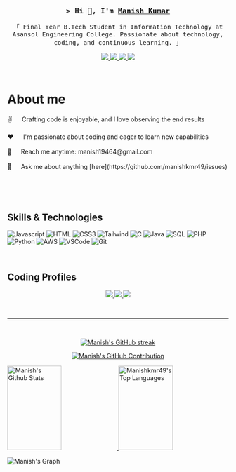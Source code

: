 <!-- Intro  -->
<h3 align="center">
    <samp>&gt; Hi 👋, I'm
        <b><a target="_blank" href="https://manishkmr49.github.io/Portfolio-Manish-Kumar/">Manish Kumar</a></b>
    </samp>
</h3>

<p align="center">
    <samp>「 Final Year B.Tech Student in Information Technology at Asansol Engineering College. Passionate about technology, coding, and continuous learning. 」
    </samp>
</p>

<p align="center">
    <a href="https://manishkmr49.github.io/Portfolio-Manish-Kumar/" target="blank">
        <img src="https://img.shields.io/badge/Website-DC143C?style=for-the-badge&logo=medium&logoColor=white"/>
    </a>
    <a href="https://www.linkedin.com/in/manish-kumar-7b0535229/" target="_blank">
        <img src="https://img.shields.io/badge/LinkedIn-0077B5?style=for-the-badge&logo=linkedin&logoColor=white"/>
    </a>
    <a href="https://x.com/Manishkmr03" target="_blank">
        <img src="https://img.shields.io/badge/Twitter-1DA1F2?style=for-the-badge&logo=twitter&logoColor=white"/>
    </a>
    <a href="https://www.instagram.com/manishkmr49" target="_blank">
        <img src="https://img.shields.io/badge/Instagram-fe4164?style=for-the-badge&logo=instagram&logoColor=white"/>
    </a> 
</p>
<br />

<!-- About Section -->
# About me

<p>
 ✌️ &emsp; Crafting code is enjoyable, and I love observing the end results <br/><br/>
 ❤️ &emsp; I'm passionate about coding and eager to learn new capabilities <br/><br/>
 📧 &emsp; Reach me anytime: manish19464@gmail.com<br/><br/>
 💬 &emsp; Ask me about anything [here](https://github.com/manishkmr49/issues)
</p>

<br/>
<br/>
<br/>

## Skills & Technologies

![Javascript](https://img.shields.io/badge/Javascript-F0DB4F?style=for-the-badge&labelColor=black&logo=javascript&logoColor=F0DB4F)
![HTML](https://img.shields.io/badge/HTML5-E34F26?style=for-the-badge&logo=html5&logoColor=white)
![CSS3](https://img.shields.io/badge/CSS3-1572B6?style=for-the-badge&logo=css3&logoColor=white)
![Tailwind](https://img.shields.io/badge/Tailwind_CSS-092749?style=for-the-badge&logo=tailwindcss&logoColor=06B6D4&labelColor=000000)
![C](https://img.shields.io/badge/C-A8B9CC?style=for-the-badge&logo=c&logoColor=white)
![Java](https://img.shields.io/badge/Java-007396?style=for-the-badge&logo=openjdk&logoColor=white)
![SQL](https://img.shields.io/badge/SQL-4479A1?style=for-the-badge&logo=mysql&logoColor=white)
![PHP](https://img.shields.io/badge/PHP-777BB4?style=for-the-badge&logo=php&logoColor=white)
![Python](https://img.shields.io/badge/Python-3776AB?style=for-the-badge&logo=python&logoColor=white)
![AWS](https://img.shields.io/badge/AWS-232F3E?style=for-the-badge&logo=amazonaws&logoColor=white)
![VSCode](https://img.shields.io/badge/Visual_Studio-0078d7?style=for-the-badge&logo=visual%20studio&logoColor=white)
![Git](https://img.shields.io/badge/Git-F05032?style=for-the-badge&logo=git&logoColor=white)

<br/>

## Coding Profiles

<p align="center">
    <a href="https://leetcode.com/u/manishkmr49/" target="_blank">
        <img src="https://img.shields.io/badge/LeetCode-FFA116?style=for-the-badge&logo=leetcode&logoColor=white"/>
    </a>
    <a href="https://www.geeksforgeeks.org/user/manishkmr49/" target="_blank">
        <img src="https://img.shields.io/badge/GeeksforGeeks-0F9D58?style=for-the-badge&logo=geeksforgeeks&logoColor=white"/>
    </a>
    <a href="https://www.naukri.com/code360/profile/manishkmr03" target="_blank">
        <img src="https://img.shields.io/badge/Coding%20Ninjas-DD0031?style=for-the-badge&logo=codingninjas&logoColor=white"/>
    </a>
</p>

<br/>

<hr/>
<br/>

<p align="center">
  <a href="https://github.com/manishkmr49">
    <img src="https://github-readme-streak-stats.herokuapp.com/?user=manishkmr49&theme=radical&border=7F3FBF&background=0D1117" alt="Manish's GitHub streak"/>
  </a>
</p>

<p align="center">
  <a href="https://github.com/manishkmr49">
    <img src="https://github-profile-summary-cards.vercel.app/api/cards/profile-details?username=manishkmr49&theme=radical" alt="Manish's GitHub Contribution"/>
  </a>
</p>

<a> 
    <a href="https://github.com/manishkmr49">
        <img alt="Manish's Github Stats" src="https://denvercoder1-github-readme-stats.vercel.app/api?username=manishkmr49&show_icons=true&count_private=true&theme=react&border_color=7F3FBF&bg_color=0D1117&title_color=F85D7F&icon_color=F8D866" height="192px" width="49.5%"/>
    </a>
    <a href="https://github.com/manishkmr49">
        <img alt="Manishkmr49's Top Languages" src="https://denvercoder1-github-readme-stats.vercel.app/api/top-langs/?username=manishkmr49&langs_count=8&layout=compact&theme=react&border_color=7F3FBF&bg_color=0D1117&title_color=F85D7F&icon_color=F8D866" height="192px" width="49.5%"/>
    </a>
    <br/>
</a>

![Manish's Graph](https://github-readme-activity-graph.vercel.app/graph?username=manishkmr49&custom_title=Manish's%20GitHub%20Activity%20Graph&bg_color=0D1117&color=7F3FBF&line=7F3FBF&point=7F3FBF&area_color=FFFFFF&title_color=FFFFFF&area=true)
